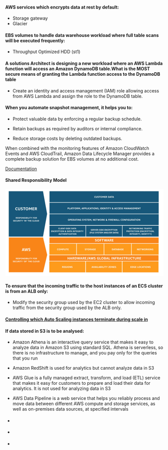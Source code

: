 #### AWS services which encrypts data at rest by default:
* Storage gateway
* Glacier

#### EBS volumes to handle data warehouse workload where full table scans will be executed frequently:
* Throughput Optimized HDD (st1)

#### A solutions Architect is designing a new workload where an AWS Lambda function will access an Amazon DynamoDB table.What is the MOST secure means of granting the Lambda function access to the DynamoDB table
* Create an identity and access management (IAM) role allowing access from AWS Lambda and assign the role to the DynamoDB table.

#### When you automate snapshot management, it helps you to:

* Protect valuable data by enforcing a regular backup schedule.

* Retain backups as required by auditors or internal compliance.

* Reduce storage costs by deleting outdated backups.

When combined with the monitoring features of Amazon CloudWatch Events and AWS CloudTrail, Amazon Data Lifecycle Manager provides a complete backup solution for EBS volumes at no additional cost.

[Documentation](https://docs.aws.amazon.com/AWSEC2/latest/UserGuide/snapshot-lifecycle.html)

#### Shared Responsibility Model

<img src="/awssharedrespmodel.jpg">

#### To ensure that the incoming traffic to the host instances of an ECS cluster is from an ALB only:
* Modify the security group used by the EC2 cluster to allow incoming traffic from the security group used by the ALB only.

#### [Controlling which Auto Scaling instances terminate during scale in](https://docs.aws.amazon.com/autoscaling/ec2/userguide/as-instance-termination.html)

#### If data stored in S3 is to be analysed:
* Amazon Athena is an interactive query service that makes it easy to analyze data in Amazon S3 using standard SQL. Athena is serverless, so there is no infrastructure to manage, and you pay only for the queries that you run

* Amazon RedShift is used for analytics but cannot analyze data in S3

* AWS Glue is a fully managed extract, transform, and load (ETL) service that makes it easy for customers to prepare and load their data for analytics. It is not used for analyzing data in S3

* AWS Data Pipeline is a web service that helps you reliably process and move data between different AWS compute and storage services, as well as on-premises data sources, at specified intervals

#### 
* 

#### 
* 

#### 
* 
